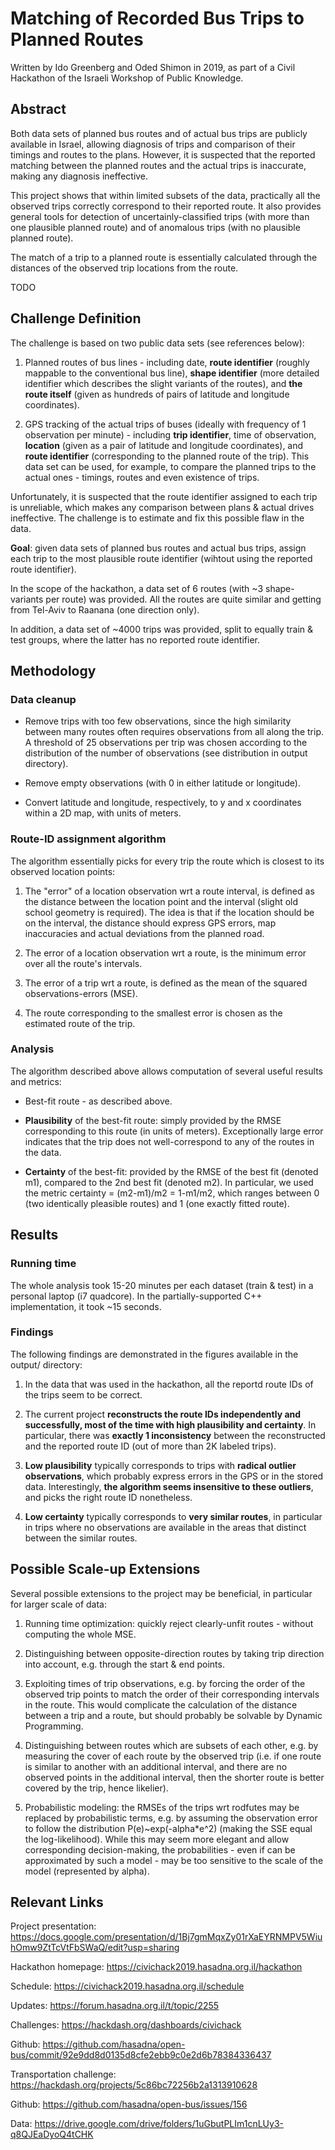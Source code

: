 # Matching of Recorded Bus Trips to Planned Routes

Written by Ido Greenberg and Oded Shimon in 2019, as part of a Civil Hackathon of the Israeli Workshop of Public Knowledge.

## Abstract
Both data sets of planned bus routes and of actual bus trips are publicly available in Israel, allowing diagnosis of trips and comparison of their timings and routes to the plans.
However, it is suspected that the reported matching between the planned routes and the actual trips is inaccurate, making any diagnosis ineffective.

This project shows that within limited subsets of the data, practically all the observed trips correctly correspond to their reported route.
It also provides general tools for detection of uncertainly-classified trips (with more than one plausible planned route) and of anomalous trips (with no plausible planned route).

The match of a trip to a planned route is essentially calculated through the distances of the observed trip locations from the route.

TODO

## Challenge Definition

The challenge is based on two public data sets (see references below):

1. Planned routes of bus lines - including date, **route identifier** (roughly mappable to the conventional bus line), **shape identifier** (more detailed identifier which describes the slight variants of the routes), and **the route itself** (given as hundreds of pairs of latitude and longitude coordinates).

2. GPS tracking of the actual trips of buses (ideally with frequency of 1 observation per minute) - including **trip identifier**, time of observation, **location** (given as a pair of latitude and longitude coordinates), and **route identifier** (corresponding to the planned route of the trip).
This data set can be used, for example, to compare the planned trips to the actual ones - timings, routes and even existence of trips.

Unfortunately, it is suspected that the route identifier assigned to each trip is unreliable, which makes any comparison between plans & actual drives ineffective.
The challenge is to estimate and fix this possible flaw in the data.

**Goal**: given data sets of planned bus routes and actual bus trips, assign each trip to the most plausible route identifier (wihtout using the reported route identifier).

In the scope of the hackathon, a data set of 6 routes (with ~3 shape-variants per route) was provided. All the routes are quite similar and getting from Tel-Aviv to Raanana (one direction only).

In addition, a data set of ~4000 trips was provided, split to equally train & test groups, where the latter has no reported route identifier.

## Methodology
### Data cleanup

- Remove trips with too few observations, since the high similarity between many routes often requires observations from all along the trip. A threshold of 25 observations per trip was chosen according to the distribution of the number of observations (see distribution in output directory).

- Remove empty observations (with 0 in either latitude or longitude).

- Convert latitude and longitude, respectively, to y and x coordinates within a 2D map, with units of meters.

### Route-ID assignment algorithm

The algorithm essentially picks for every trip the route which is closest to its observed location points:

1. The "error" of a location observation wrt a route interval, is defined as the distance between the location point and the interval (slight old school geometry is required).
The idea is that if the location should be on the interval, the distance should express GPS errors, map inaccuracies and actual deviations from the planned road.

2. The error of a location observation wrt a route, is the minimum error over all the route's intervals.

3. The error of a trip wrt a route, is defined as the mean of the squared observations-errors (MSE).

4. The route corresponding to the smallest error is chosen as the estimated route of the trip.

### Analysis
The algorithm described above allows computation of several useful results and metrics:

- Best-fit route - as described above.

- **Plausibility** of the best-fit route: simply provided by the RMSE corresponding to this route (in units of meters). Exceptionally large error indicates that the trip does not well-correspond to any of the routes in the data.

- **Certainty** of the best-fit: provided by the RMSE of the best fit (denoted m1), compared to the 2nd best fit (denoted m2). In particular, we used the metric certainty = (m2-m1)/m2 = 1-m1/m2, which ranges between 0 (two identically pleasible routes) and 1 (one exactly fitted route).

## Results
### Running time
The whole analysis took 15-20 minutes per each dataset (train & test) in a personal laptop (i7 quadcore).
In the partially-supported C++ implementation, it took ~15 seconds.

### Findings
The following findings are demonstrated in the figures available in the output/ directory:

1. In the data that was used in the hackathon, all the reportd route IDs of the trips seem to be correct.

2. The current project **reconstructs the route IDs independently and successfully, most of the time with high plausibility and certainty**. In particular, there was **exactly 1 inconsistency** between the reconstructed and the reported route ID (out of more than 2K labeled trips).

3. **Low plausibility** typically corresponds to trips with **radical outlier observations**, which probably express errors in the GPS or in the stored data. Interestingly, **the algorithm seems insensitive to these outliers**, and picks the right route ID nonetheless.

4. **Low certainty** typically corresponds to **very similar routes**, in particular in trips where no observations are available in the areas that distinct between the similar routes.

## Possible Scale-up Extensions
Several possible extensions to the project may be beneficial, in particular for larger scale of data:

1. Running time optimization: quickly reject clearly-unfit routes - without computing the whole MSE.

2. Distinguishing between opposite-direction routes by taking trip direction into account, e.g. through the start & end points.

3. Exploiting times of trip observations, e.g. by forcing the order of the observed trip points to match the order of their corresponding intervals in the route. This would complicate the calculation of the distance between a trip and a route, but should probably be solvable by Dynamic Programming.

4. Distinguishing between routes which are subsets of each other, e.g. by measuring the cover of each route by the observed trip (i.e. if one route is similar to another with an additional interval, and there are no observed points in the additional interval, then the shorter route is better covered by the trip, hence likelier).

5. Probabilistic modeling: the RMSEs of the trips wrt rodfutes may be replaced by probabilistic terms, e.g. by assuming the observation error to follow the distribution P(e)~exp(-alpha\*e^2) (making the SSE equal the log-likelihood).
While this may seem more elegant and allow corresponding decision-making, the probabilities - even if can be approximated by such a model - may be too sensitive to the scale of the model (represented by alpha).

## Relevant Links
Project presentation:
https://docs.google.com/presentation/d/1Bj7gmMqxZy01rXaEYRNMPV5WiuhOmw9ZtTcVtFbSWaQ/edit?usp=sharing

Hackathon homepage:
https://civichack2019.hasadna.org.il/hackathon

Schedule:
https://civichack2019.hasadna.org.il/schedule

Updates:
https://forum.hasadna.org.il/t/topic/2255


Challenges:
https://hackdash.org/dashboards/civichack

Github:
https://github.com/hasadna/open-bus/commit/92e9dd8d0135d8cfe2ebb9c0e2d6b78384336437


Transportation challenge:
https://hackdash.org/projects/5c86bc72256b2a1313910628

Github:
https://github.com/hasadna/open-bus/issues/156

Data:
https://drive.google.com/drive/folders/1uGbutPLIm1cnLUy3-q8QJEaDyoQ4tCHK
